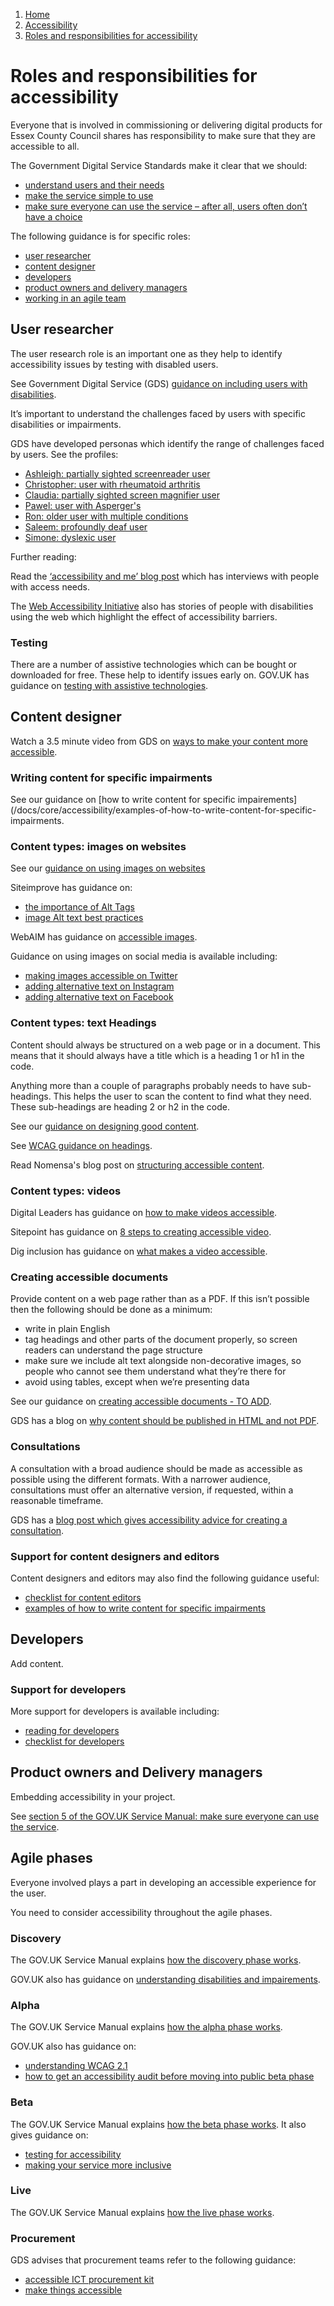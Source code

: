 1.  [Home](/docs/core/contents)
2.  [Accessibility](/docs/core/accessibility/overview)
3.  [Roles and responsibilities for accessibility](#)

# Roles and responsibilities for accessibility

Everyone that is involved in commissioning or delivering digital products for Essex County Council shares has responsibility to make sure that they are accessible to all.

The Government Digital Service Standards make it clear that we should:
- [understand users and their needs](https://www.gov.uk/service-manual/service-standard/point-1-understand-user-needs)
- [make the service simple to use](https://www.gov.uk/service-manual/service-standard/point-4-make-the-service-simple-to-use)
- [make sure everyone can use the service – after all, users often don’t have a choice](https://www.gov.uk/service-manual/service-standard/point-5-make-sure-everyone-can-use-the-service)

The following guidance is for specific roles:
- [user researcher](#user-researcher)
- [content designer](#content-designer)
- [developers](#developers)
- [product owners and delivery managers](#product-owners-and-delivery-managers)
- [working in an agile team](#agile-phases)

## User researcher

The user research role is an important one as they help to identify accessibility issues by testing with disabled users. 

See Government Digital Service (GDS) [guidance on including users with disabilities](https://www.gov.uk/service-manual/user-research/find-user-research-participants).

It’s important to understand the challenges faced by users with specific disabilities or impairments. 

GDS have developed personas which identify the range of challenges faced by users. See the profiles:

- [Ashleigh: partially sighted screenreader user](https://www.gov.uk/government/publications/understanding-disabilities-and-impairments-user-profiles/ashleigh-partially-sighted-screenreader-user)
- [Christopher: user with rheumatoid arthritis](https://www.gov.uk/government/publications/understanding-disabilities-and-impairments-user-profiles/christopher-user-with-rheumatoid-arthritis)
- [Claudia: partially sighted screen magnifier user](https://www.gov.uk/government/publications/understanding-disabilities-and-impairments-user-profiles/claudia-partially-sighted-screen-magnifier-user)
- [Pawel: user with Asperger's](https://www.gov.uk/government/publications/understanding-disabilities-and-impairments-user-profiles/pawel-user-with-aspergers)
- [Ron: older user with multiple conditions](https://www.gov.uk/government/publications/understanding-disabilities-and-impairments-user-profiles/ron-older-user-with-multiple-conditions)
- [Saleem: profoundly deaf user](https://www.gov.uk/government/publications/understanding-disabilities-and-impairments-user-profiles/saleem-profoundly-deaf-user)
- [Simone: dyslexic user](https://www.gov.uk/government/publications/understanding-disabilities-and-impairments-user-profiles/simone-dyslexic-user)

Further reading:

Read the [‘accessibility and me’ blog post](https://accessibility.blog.gov.uk/category/accessibility-and-me/) which has interviews with people with access needs.

The [Web Accessibility Initiative](https://www.w3.org/WAI/people-use-web/user-stories/) also has stories of people with disabilities using the web which highlight the effect of accessibility barriers.

### Testing

There are a number of assistive technologies which can be bought or downloaded for free. These help to identify issues early on. GOV.UK has guidance on [testing with assistive technologies](https://www.gov.uk/service-manual/technology/testing-with-assistive-technologies).

## Content designer

Watch a 3.5 minute video from GDS on [ways to make your content more accessible](https://www.youtube.com/watch?v=lYZJKr8CX_U&list=PL5tovFCB3CsD_7_yeY1n6W4rxYkIupUln&index=6).

### Writing content for specific impairments

See our guidance on [how to write content for specific impairements](/docs/core/accessibility/examples-of-how-to-write-content-for-specific-impairments.

### Content types: images on websites

See our [guidance on using images on websites](#)

Siteimprove has guidance on:

- [the importance of Alt Tags](https://support.siteimprove.com/hc/en-gb/articles/114094069371-The-importance-of-Alt-Tags)
- [image Alt text best practices](https://support.siteimprove.com/hc/en-gb/articles/115000013031-Accessibility-Image-Alt-text-best-practices)

WebAIM has guidance on [accessible images](https://webaim.org/techniques/images/).

Guidance on using images on social media is available including:
- [making images accessible on Twitter](https://help.twitter.com/en/using-twitter/picture-descriptions)
- [adding alternative text on Instagram](https://help.instagram.com/503708446705527)
- [adding alternative text on Facebook](https://www.facebook.com/help/214124458607871)

### Content types: text Headings

Content should always be structured on a web page or in a document. This means that it should always have a title which is a heading 1 or h1 in the code.

Anything more than a couple of paragraphs probably needs to have sub-headings. This helps the user to scan the content to find what they need. These sub-headings are heading 2 or h2 in the code.

See our [guidance on designing good content](/docs/core/content/designing-content).

See [WCAG guidance on headings](http://www.w3.org/WAI/tutorials/page-structure/headings/).

Read Nomensa's blog post on [structuring accessible content](https://www.nomensa.com/blog/2017/how-structure-headings-web-accessibility).

### Content types: videos

Digital Leaders has guidance on [how to make videos accessible](https://digileaders.com/how-create-accessible-videos/).

Sitepoint has guidance on [8 steps to creating accessible video](https://www.sitepoint.com/accessible-video/).

Dig inclusion has guidance on [what makes a video accessible](https://diginclusion.com/resources/what-makes-a-video-accessible/?cn-reloaded=1&cn-reloaded=1).

### Creating accessible documents

Provide content on a web page rather than as a PDF. If this isn’t possible then the following should be done as a minimum:
- write in plain English
- tag headings and other parts of the document properly, so screen readers can understand the page structure
- make sure we include alt text alongside non-decorative images, so people who cannot see them understand what they’re there for
- avoid using tables, except when we’re presenting data

See our guidance on [creating accessible documents - TO ADD](#).

GDS has a blog on [why content should be published in HTML and not PDF](https://gds.blog.gov.uk/2018/07/16/why-gov-uk-content-should-be-published-in-html-and-not-pdf/).

### Consultations

A consultation with a broad audience should be made as accessible as possible using the different formats. With a narrower audience, consultations must offer an alternative version, if requested, within a reasonable timeframe.

GDS has a [blog post which gives accessibility advice for creating a consultation](https://gds.blog.gov.uk/2018/09/13/accessibility-advice-when-creating-a-uk-government-consultation/).

### Support for content designers and editors
Content designers and editors may also find the following guidance useful:
- [checklist for content editors](checklist-for-content-editors)
- [examples of how to write content for specific impairments](examples-of-how-to-write-content-for-specific-impairments)

## Developers

Add content.

### Support for developers

More support for developers is available including:
-   [reading for developers](reading-for-developers)
-   [checklist for developers](checklist-for-developers)

## Product owners and Delivery managers 

Embedding accessibility in your project.

See [section 5 of the GOV.UK Service Manual: make sure everyone can use the service](https://www.gov.uk/service-manual/service-standard/point-5-make-sure-everyone-can-use-the-service).  

## Agile phases

Everyone involved plays a part in developing an accessible experience for the user. 

You need to consider accessibility throughout the agile phases. 

### Discovery

The GOV.UK Service Manual explains [how the discovery phase works](https://www.gov.uk/service-manual/agile-delivery/how-the-discovery-phase-works).

GOV.UK also has guidance on [understanding disabilities and impairements](https://www.gov.uk/government/publications/understanding-disabilities-and-impairments-user-profiles).

### Alpha

The GOV.UK Service Manual explains [how the alpha phase works](https://www.gov.uk/service-manual/agile-delivery/how-the-alpha-phase-works).

GOV.UK also has guidance on:
- [understanding WCAG 2.1](https://www.gov.uk/service-manual/helping-people-to-use-your-service/understanding-wcag)
- [how to get an accessibility audit before moving into public beta phase](https://www.gov.uk/service-manual/helping-people-to-use-your-service/testing-for-accessibility#getting-an-accessibility-audit)

### Beta

The GOV.UK Service Manual explains [how the beta phase works](https://www.gov.uk/service-manual/agile-delivery/how-the-beta-phase-works). It also gives guidance on:
- [testing for accessibility](https://www.gov.uk/service-manual/helping-people-to-use-your-service/testing-for-accessibility)
- [making your service more inclusive](https://www.gov.uk/service-manual/design/making-your-service-more-inclusive)

### Live

The GOV.UK Service Manual explains [how the live phase works](https://www.gov.uk/service-manual/agile-delivery/how-the-live-phase-works).

### Procurement

GDS advises that procurement teams refer to the following guidance:
- [accessible ICT procurement kit](http://mandate376.standards.eu/)
- [make things accessible](https://www.gov.uk/guidance/make-things-accessible)





